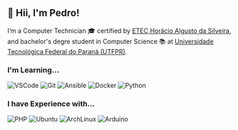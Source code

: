 ## 👋 Hii, I'm Pedro!

I’m a Computer Technician 🎓 certified by [ETEC Horácio Algusto da Silveira](https://etechoracio.com.br/has/), and bachelor's degre student in Computer Science 📚 at [Universidade Tecnológica Federal do Paraná (UTFPR)](https://www.utfpr.edu.br/).

### I'm Learning...

<p>
    <img alt="VSCode" src="https://img.shields.io/badge/-VSCode-007ACC?style=flat&logo=visual-studio-code&logoColor=white"/>
    <img alt="Git" src="https://img.shields.io/badge/-Git-F05030?style=flat&logo=git&logoColor=white"/>
    <img alt="Ansible" src="https://img.shields.io/badge/-Ansible-EE0000?style=flat&logo=ansible&logoColor=white"/>
    <img alt="Docker" src="https://img.shields.io/badge/-Docker-2496ED?style=flat&logo=docker&logoColor=white"/>
    <img alt="Python" src="https://img.shields.io/badge/-Python-3776AB?style=flat&logo=python&logoColor=white"/>
</p>

### I have Experience with...

<p>
    <img alt="PHP" src="https://img.shields.io/badge/-PHP-007ACC?style=flat&logo=php&logoColor=white"/>
    <img alt="Ubuntu" src="https://img.shields.io/badge/-Ubuntu-E95420?style=flat&logo=ubuntu&logoColor=white"/>
    <img alt="ArchLinux" src="https://img.shields.io/badge/-ArchLinux-1793D1?style=flat&logo=arch-linux&logoColor=white"/>
    <img alt="Arduino" src="https://img.shields.io/badge/-Arduino-2EA6A6?style=flat&logo=arduino&logoColor=white"/>
</p>

